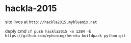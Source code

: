# hackla-2015

site lives at ```http://hackla2015.mybluemix.net```

deply cmd ```cf push hackla2015 -m 128M -b https://github.com/ephoning/heroku-buildpack-python.git```
